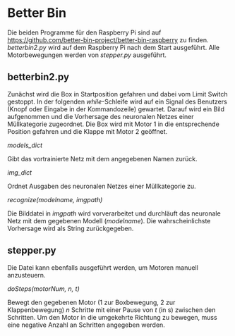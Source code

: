 # Better Bin

Die beiden Programme für den Raspberry Pi sind auf https://github.com/better-bin-project/better-bin-raspberry zu finden. _betterbin2.py_ wird auf dem Raspberry Pi nach dem Start ausgeführt. Alle Motorbewegungen werden von _stepper.py_ ausgeführt.

## betterbin2.py

Zunächst wird die Box in Startposition gefahren und dabei vom Limit Switch gestoppt. In der folgenden _while_-Schleife wird auf ein Signal des Benutzers (Knopf oder Eingabe in der Kommandozeile) gewartet. Darauf wird ein Bild aufgenommen und die Vorhersage des neuronalen Netzes einer Müllkategorie zugeordnet. Die Box wird mit Motor 1 in die entsprechende Position gefahren und die Klappe mit Motor 2 geöffnet.

_models_dict_

Gibt das vortrainierte Netz mit dem angegebenen Namen zurück.

_img_dict_ 

Ordnet Ausgaben des neuronalen Netzes einer Müllkategorie zu.

_recognize(modelname, imgpath)_

Die Bilddatei in _imgpath_ wird vorverarbeitet und durchläuft das neuronale Netz mit dem gegebenen Modell (_modelname_). Die wahrscheinlichste Vorhersage wird als String zurückgegeben.

## stepper.py

Die Datei kann ebenfalls ausgeführt werden, um Motoren manuell anzusteuern.

_doSteps(motorNum, n, t)_

Bewegt den gegebenen Motor (1 zur Boxbewegung, 2 zur Klappenbewegung) _n_ Schritte mit einer Pause von _t_ (in s) zwischen den Schritten. Um den Motor in die umgekehrte Richtung zu bewegen, muss eine negative Anzahl an Schritten angegeben werden.

